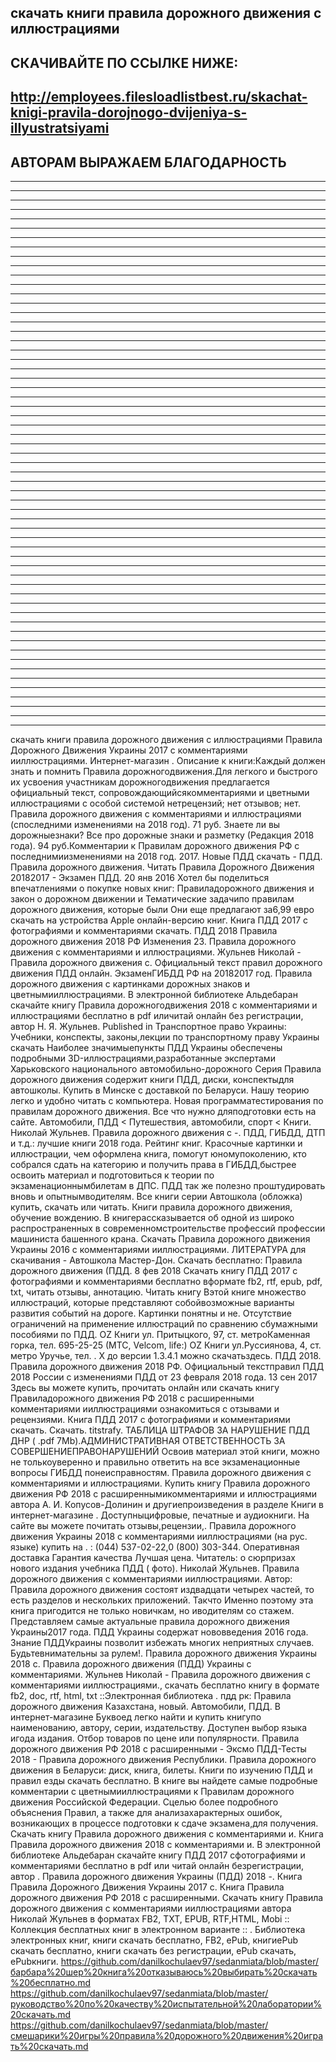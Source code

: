 скачать книги правила дорожного движения с иллюстрациями
--------------------------------------------------
СКАЧИВАЙТЕ ПО ССЫЛКЕ НИЖЕ:
--------------------------------------------------
http://employees.filesloadlistbest.ru/skachat-knigi-pravila-dorojnogo-dvijeniya-s-illyustratsiyami
--------------------------------------------------
АВТОРАМ ВЫРАЖАЕМ БЛАГОДАРНОСТЬ
--------------------------------------------------
--------------------------------------------------
--------------------------------------------------
--------------------------------------------------
--------------------------------------------------
--------------------------------------------------
--------------------------------------------------
--------------------------------------------------
--------------------------------------------------
--------------------------------------------------
--------------------------------------------------
--------------------------------------------------
--------------------------------------------------
--------------------------------------------------
--------------------------------------------------
--------------------------------------------------
--------------------------------------------------
--------------------------------------------------
--------------------------------------------------
--------------------------------------------------
--------------------------------------------------
--------------------------------------------------
--------------------------------------------------
--------------------------------------------------
--------------------------------------------------
--------------------------------------------------
--------------------------------------------------
--------------------------------------------------
--------------------------------------------------
--------------------------------------------------
--------------------------------------------------
--------------------------------------------------
--------------------------------------------------
--------------------------------------------------
--------------------------------------------------
--------------------------------------------------
--------------------------------------------------
--------------------------------------------------
--------------------------------------------------
--------------------------------------------------
--------------------------------------------------
--------------------------------------------------
--------------------------------------------------
--------------------------------------------------
--------------------------------------------------
--------------------------------------------------
--------------------------------------------------
--------------------------------------------------
--------------------------------------------------
--------------------------------------------------
--------------------------------------------------
--------------------------------------------------
--------------------------------------------------
--------------------------------------------------
--------------------------------------------------
--------------------------------------------------
--------------------------------------------------
--------------------------------------------------
--------------------------------------------------
--------------------------------------------------
скачать книги правила дорожного движения с иллюстрациями Правила Дорожного Движения Украины 2017 с комментариями ииллюстрациями. Интернет-магазин . Описание к книги:Каждый должен знать и помнить Правила дорожногодвижения.Для легкого и быстрого их усвоения участникам дорожногодвижения предлагается официальный текст, сопровождающийсякомментариями и цветными иллюстрациями с особой системой нетрецензий; нет отзывов; нет. Правила дорожного движения с комментариями и иллюстрациями (споследними изменениями на 2018 год). 71 руб. Знаете ли вы дорожныезнаки? Все про дорожные знаки и разметку (Редакция 2018 года). 94 руб.Комментарии к Правилам дорожного движения РФ с последнимиизменениями на 2018 год. 2017. Новые ПДД скачать - ПДД. Правила дорожного движения. Читать Правила Дорожного Движения 20182017 - Экзамен ПДД. 20 янв 2016  Хотел бы поделиться впечатлениями о покупке новых книг: Правиладорожного движения и закон о дорожном движении и Тематические задачипо правилам дорожного движения, которые были  Они еще предлагают за6,99 евро скачать на устройства Apple онлайн-версию книг. Книга ПДД 2017 с фотографиями и комментариями  скачать. ПДД 2018 Правила дорожного движения 2018 РФ Изменения 23. Правила дорожного движения с комментариями и иллюстрациями. Жульнев Николай - Правила дорожного движения с. Официальный текст правил дорожного движения ПДД онлайн. ЭкзаменГИБДД РФ на 20182017 год. Правила дорожного движения с картинками дорожных знаков и цветнымииллюстрациями. В электронной библиотеке Альдебаран скачайте книгу Правила дорожногодвижения 2018 с комментариями и иллюстрациями бесплатно в pdf иличитай онлайн без регистрации, автор Н. Я. Жульнев. Published in Транспортное право Украины: Учебники, конспекты, законы,лекции по транспортному праву Украины скачать  Наиболее значимыепункты ПДД Украины обеспечены подробными 3D-иллюстрациями,разработанные экспертами Харьковского национального автомобильно-дорожного
Серия Правила дорожного движения содержит книги ПДД, диски, конспектыдля автошколы. Купить в Минске с доставкой по Беларуси. Нашу теорию легко и удобно читать с компьютера. Новая программатестирования по правилам дорожного движения. Все что нужно дляподготовки есть на сайте. Автомобили, ПДД < Путешествия, автомобили, спорт < Книги. Николай Жульнев. Правила дорожного движения с  -. ПДД, ГИБДД, ДТП и т.д.: лучшие книги 2018 года. Рейтинг книг. Красочные картинки и иллюстрации, чем оформлена книга, помогут юномупоколению, кто собрался сдать на категорию и получить права в ГИБДД,быстрее освоить материал и подготовиться к теории по экзаменационнымбилетам в ДПС. ПДД так же полезно проштудировать вновь и опытнымводителям. Все книги серии Автошкола (обложка) купить, скачать или читать. Книги правила дорожного движения, обучение вождению.  В книгерассказывается об одной из широко распространенных в современномстроительстве профессий  профессии машиниста башенного крана. Скачать Правила дорожного движения Украины 2016 с комментариями ииллюстрациями. ЛИТЕРАТУРА для скачивания - Автошкола Мастер-Дон. Скачать бесплатно: Правила дорожного движения (ПДД. 8 фев 2018  Скачать книгу ПДД 2017 с фотографиями и комментариями бесплатно вформате fb2, rtf, epub, pdf, txt, читать отзывы, аннотацию. Читать книгу  Вэтой книге множество иллюстраций, которые представляют собойвозможные варианты развития событий на дороге. Картинки понятны и не. Отсутствие ограничений на применение иллюстраций по сравнению сбумажными пособиями по ПДД.  OZ Книги  ул. Притыцкого, 97, ст. метроКаменная горка, тел. 695-25-25 (МТС, Velcom, life:) OZ Книги  ул.Руссиянова, 4, ст. метро Уручье, тел. . X до версии 1.3.4.1 можно скачатьздесь. ПДД 2018. Правила дорожного движения 2018 РФ. Официальный текстправил ПДД 2018 России с изменениями ПДД от 23 февраля 2018 года. 13 сен 2017  Здесь вы можете купить, прочитать онлайн или скачать книгу Правиладорожного движения РФ 2018 с расширенными комментариями ииллюстрациями ознакомиться с отзывами и рецензиями.
Книга ПДД 2017 с фотографиями и комментариями скачать. Скачать. titstrafy. ТАБЛИЦА ШТРАФОВ ЗА НАРУШЕНИЕ ПДД ДНР ( .pdf 7Mb).АДМИНИСТРАТИВНАЯ ОТВЕТСТВЕННОСТЬ ЗА СОВЕРШЕНИЕПРАВОНАРУШЕНИЙ  Освоив материал этой книги, можно не толькоуверенно и правильно ответить на все экзаменационные вопросы ГИБДД понеисправностям. Правила дорожного движения с комментариями и иллюстрациями. Купить книгу Правила дорожного движения РФ 2018 с расширеннымикомментариями и иллюстрациями автора А. И. Копусов-Долинин и другиепроизведения в разделе Книги в интернет-магазине . Доступныцифровые, печатные и аудиокниги. На сайте вы можете почитать отзывы,рецензии,. Правила дорожного движения Украины 2018 с комментариями ииллюстрациями (на рус. языке)  купить на  . : (044) 537-02-22,0 (800) 303-344. Оперативная доставка  Гарантия качества  Лучшая цена. Читатель: о сюрпризах нового издания учебника ПДД ( фото). Николай Жульнев. Правила дорожного движения с комментариями ииллюстрациями.  Автор: Правила дорожного движения состоят издвадцати четырех частей, то есть  разделов и нескольких приложений. Такчто  Именно поэтому эта книга пригодится не только новичкам, но иводителям со стажем. Представляем самые актуальные правила дорожного движения Украины2017 года. ПДД Украины содержат нововведения 2016 года. Знание ПДДУкраины позволит избежать многих неприятных случаев. Будьтевнимательны за рулем!. Правила дорожного движения Украины 2018 с. Правила дорожного движения (ПДД) Украины с комментариями. Жульнев Николай - Правила дорожного движения с комментариями ииллюстрациями., скачать бесплатно книгу в формате fb2, doc, rtf, html, txt ::Электронная библиотека . пдд рк: Правила дорожного движения Казахстана, новый. Автомобили, ПДД. В интернет-магазине Буквоед легко найти и купить книгупо наименованию, автору, серии, издательству. Доступен выбор языка игода издания. Отбор товаров по цене или популярности. Правила дорожного движения РФ 2018 с расширенными  - Эксмо
ПДД-Тесты 2018 - Правила дорожного движения Республики. Правила дорожного движения в Беларуси: диск, книга, билеты. Книги по изучению ПДД и правил езды скачать бесплатно. В книге вы найдете самые подробные комментарии с цветнымииллюстрациями к Правилам дорожного движения Российской Федерации. Сцелью более подробного объяснения Правил, а также для анализахарактерных ошибок, возникающих в процессе подготовки к сдаче экзамена,для получения. Скачать книгу Правила дорожного движения с комментариями и. Книга Правила дорожного движения 2018 с комментариями и. В электронной библиотеке Альдебаран скачайте книгу ПДД 2017 сфотографиями и комментариями бесплатно в pdf или читай онлайн безрегистрации, автор . Правила дорожного движения Украины (ПДД) 2018 -. Книга Правила Дорожного Движения Украины 2017 с. Книга Правила дорожного движения РФ 2018 с расширенными. Скачать книгу Правила дорожного движения с комментариями ииллюстрациями автора Николай Жульнев в форматах FB2, TXT, EPUB, RTF,HTML, Mobi :: Коллекция бесплатных книг в электронном варианте :: . Библиотека электронных книг, книги скачать бесплатно, FB2, ePub, книгиePub скачать бесплатно, книги скачать без регистрации, ePub скачать, ePubкниги.
https://github.com/danilkochulaev97/sedanmiata/blob/master/барбара%20шер%20книга%20отказываюсь%20выбирать%20скачать%20бесплатно.md
https://github.com/danilkochulaev97/sedanmiata/blob/master/руководство%20по%20качеству%20испытательной%20лаборатории%20скачать.md
https://github.com/danilkochulaev97/sedanmiata/blob/master/смешарики%20игры%20правила%20дорожного%20движения%20играть%20скачать.md